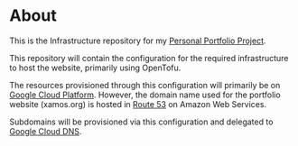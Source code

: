 # About

This is the Infrastructure repository for my [Personal Portfolio Project](https://github.com/xamos-portfolio).

This repository will contain the configuration for the required infrastructure to host the website, primarily using OpenTofu.

The resources provisioned through this configuration will primarily be on [Google Cloud Platform](https://cloud.google.com). However, the domain name used for the portfolio website (xamos.org) is hosted in [Route 53](https://aws.amazon.com/route53/) on Amazon Web Services.

Subdomains will be provisioned via this configuration and delegated to [Google Cloud DNS](https://cloud.google.com/dns/).
